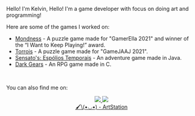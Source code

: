 <p>Hello! I'm Kelvin, Hello! I'm a game developer with focus on doing art and programming!</p>
<p>Here are some of the games I worked on:</p>
<ul>
  <li>
    <a href="https://mewmewdevart.itch.io/mondness">Mondness</a> - A puzzle game made for "GamerElla 2021" and winner of the “I Want to Keep Playing!” award.
  </li>
  <li>
    <a href="https://didiei3.itch.io/torrois">Torrois</a> - A puzzle game made for "GameJAAJ 2021".
  </li>
  <li>
    <a href="https://didiei3.itch.io/sensatos-espolios-temporais">Sensato's: Espólios Temporais</a> - An adventure game made in Java.
  </li>
  <li>
    <a href="https://didiei3.itch.io/dark-gears">Dark Gears</a> - An RPG game made in C.
  </li>
</ul>
<br/>
<p>You can also find me on:</p>
<p align = "center">
  <a href="https://www.linkedin.com/in/kelvin-santos-a42a41195/">
    <img src="https://img.shields.io/badge/LinkedIn-0077B5?style=for-the-badge&logo=linkedin&logoColor=white" />
  </a>
  <a href="https://didiei3.itch.io/">
    <img src="https://img.shields.io/badge/Itch.io-FA5C5C?style=for-the-badge&logo=itchdotio&logoColor=white" />
  </a>
  <br/>
  <a href="https://www.artstation.com/kelvindias">
     🖌\(•◡•) - ArtStation
  </a>
</p>

<!---
didiei3-ksd/didiei3-ksd is a ✨ special ✨ repository because its `README.md` (this file) appears on your GitHub profile.
You can click the Preview link to take a look at your changes.
--->
